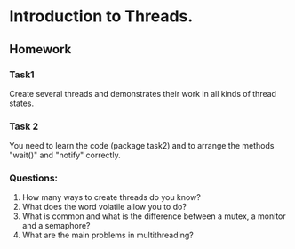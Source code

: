 # Introduction to Threads.

## Homework

### Task1
Create several threads and demonstrates their work in all kinds of thread states.

### Task 2
You need to learn the code (package task2) and to arrange the methods "wait()" and "notify" correctly.

### Questions:
1. How many ways to create threads do you know?
2. What does the word volatile allow you to do?
3. What is common and what is the difference between a mutex, a monitor and a semaphore?
4. What are the main problems in multithreading?